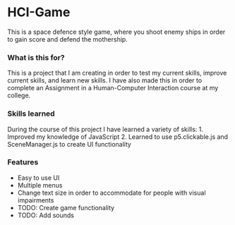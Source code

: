 # HCI-Game

This is a space defence style game, where you shoot enemy ships in order to gain score and defend the mothership.

### What is this for?

This is a project that I am creating in order to test my current skills, improve current skills, and learn new skills.
I have also made this in order to complete an Assignment in a Human-Computer Interaction course at my college.

### Skills learned

During the course of this project I have learned a variety of skills:
1\. Improved my knowledge of JavaScript
2\. Learned to use p5.clickable.js and SceneManager.js to create UI functionality

### Features

-   Easy to use UI
-   Multiple menus
-   Change text size in order to accommodate for people with visual impairments
-   TODO: Create game functionality
-   TODO: Add sounds
